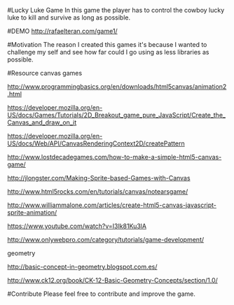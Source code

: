 #Lucky Luke Game
In this game the player has to control the cowboy lucky luke to kill and survive as long as possible.

#DEMO
http://rafaelteran.com/game1/

#Motivation
The reason I created this games it's because I wanted to challenge my self and
see how far could I go using as less libraries as possible.

#Resource
canvas games

http://www.programmingbasics.org/en/downloads/html5canvas/animation2.html

https://developer.mozilla.org/en-US/docs/Games/Tutorials/2D_Breakout_game_pure_JavaScript/Create_the_Canvas_and_draw_on_it

https://developer.mozilla.org/en-US/docs/Web/API/CanvasRenderingContext2D/createPattern

http://www.lostdecadegames.com/how-to-make-a-simple-html5-canvas-game/

http://jlongster.com/Making-Sprite-based-Games-with-Canvas

http://www.html5rocks.com/en/tutorials/canvas/notearsgame/

http://www.williammalone.com/articles/create-html5-canvas-javascript-sprite-animation/

https://www.youtube.com/watch?v=I3Ik81Ku3lA

http://www.onlywebpro.com/category/tutorials/game-development/

geometry

http://basic-concept-in-geometry.blogspot.com.es/

http://www.ck12.org/book/CK-12-Basic-Geometry-Concepts/section/1.0/


#Contribute
Please feel free to contribute and improve the game.
